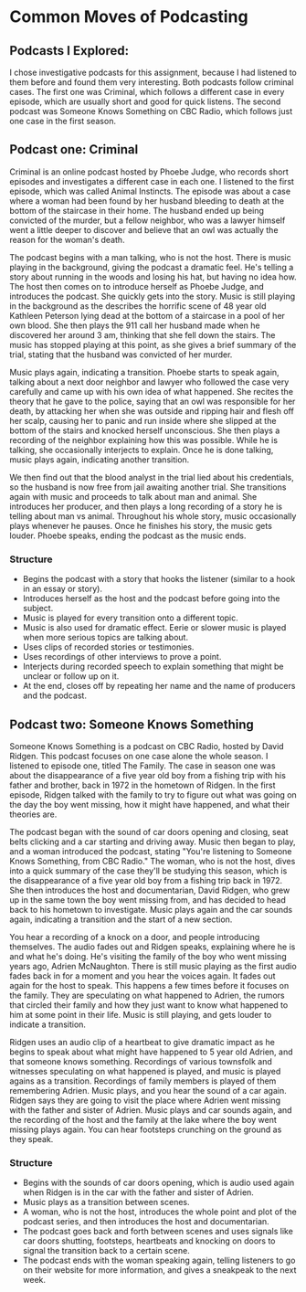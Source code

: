 # Common Moves of Podcasting

## Podcasts I Explored:
I chose investigative podcasts for this assignment, because I had listened to them before and found them very interesting. Both podcasts follow criminal cases. The first one was Criminal, which follows a different case in every episode, which are usually short and good for quick listens. The second podcast was Someone Knows Something on CBC Radio, which follows just one case in the first season.

## Podcast one: Criminal
Criminal is an online podcast hosted by Phoebe Judge, who records short episodes and investigates a different case in each one. I listened to the first episode, which was called Animal Instincts. The episode was about a case where a woman had been found by her husband bleeding to death at the bottom of the staircase in their home. The husband ended up being convicted of the murder, but a fellow neighbor, who was a lawyer himself went a little deeper to discover and believe that an owl was actually the reason for the woman's death.

The podcast begins with a man talking, who is not the host. There is music playing in the background, giving the podcast a dramatic feel. He's telling a story about running in the woods and losing his hat, but having no idea how. The host then comes on to introduce herself as Phoebe Judge, and introduces the podcast. She quickly gets into the story. Music is still playing in the background as the describes the horrific scene of 48 year old Kathleen Peterson lying dead at the bottom of a staircase in a pool of her own blood. She then plays the 911 call her husband made when he discovered her around 3 am, thinking that she fell down the stairs. The music has stopped playing at this point, as she gives a brief summary of the trial, stating that the husband was convicted of her murder.

Music plays again, indicating a transition. Phoebe starts to speak again, talking about a next door neighbor and lawyer who followed the case very carefully and came up with his own idea of what happened. She recites the theory that he gave to the police, saying that an owl was responsible for her death, by attacking her when she was outside and ripping hair and flesh off her scalp, causing her to panic and run inside where she slipped at the bottom of the stairs and knocked herself unconscious. She then plays a recording of the neighbor explaining how this was possible. While he is talking, she occasionally interjects to explain. Once he is done talking, music plays again, indicating another transition.

We then find out that the blood analyst in the trial lied about his credentials, so the husband is now free from jail awaiting another trial. She transitions again with music and proceeds to talk about man and animal. She introduces her producer, and then plays a long recording of a story he is telling about man vs animal. Throughout his whole story, music occasionally plays whenever he pauses. Once he finishes his story, the music gets louder. Phoebe speaks, ending the podcast as the music ends.

### Structure
- Begins the podcast with a story that hooks the listener (similar to a hook in an essay or story).
- Introduces herself as the host and the podcast before going into the subject.
- Music is played for every transition onto a different topic.
- Music is also used for dramatic effect. Eerie or slower music is played when more serious topics are talking about.
- Uses clips of recorded stories or testimonies.
- Uses recordings of other interviews to prove a point.
- Interjects during recorded speech to explain something that might be unclear or follow up on it.
- At the end, closes off by repeating her name and the name of producers and the podcast.


## Podcast two: Someone Knows Something
Someone Knows Something is a podcast on CBC Radio, hosted by David Ridgen. This podcast focuses on one case alone the whole season. I listened to episode one, titled The Family. The case in season one was about the disappearance of a five year old boy from a fishing trip with his father and brother, back in 1972 in the hometown of Ridgen. In the first episode, Ridgen talked with the family to try to figure out what was going on the day the boy went missing, how it might have happened, and what their theories are.

The podcast began with the sound of car doors opening and closing, seat belts clicking and a car starting and driving away. Music then began to play, and a woman introduced the podcast, stating "You're listening to Someone Knows Something, from CBC Radio." The woman, who is not the host, dives into a quick summary of the case they'll be studying this season, which is the disappearance of a five year old boy from a fishing trip back in 1972. She then introduces the host and documentarian, David Ridgen, who grew up in the same town the boy went missing from, and has decided to head back to his hometown to investigate. Music plays again and the car sounds again, indicating a transition and the start of a new section.

You hear a recording of a knock on a door, and people introducing themselves. The audio fades out and Ridgen speaks, explaining where he is and what he's doing. He's visiting the family of the boy who went missing years ago, Adrien McNaughton. There is still music playing as the first audio fades back in for a moment and you hear the voices again. It fades out again for the host to speak. This happens a few times before it focuses on the family. They are speculating on what happened to Adrien, the rumors that circled their family and how they just want to know what happened to him at some point in their life. Music is still playing, and gets louder to indicate a transition.

Ridgen uses an audio clip of a heartbeat to give dramatic impact as he begins to speak about what might have happened to 5 year old Adrien, and that someone knows something. Recordings of various townsfolk and witnesses speculating on what happened is played, and music is played agains as a transition. Recordings of family members is played of them remembering Adrien. Music plays, and you hear the sound of a car again. Ridgen says they are going to visit the place where Adrien went missing with the father and sister of Adrien. Music plays and car sounds again, and the recording of the host and the family at the lake where the boy went missing plays again. You can hear footsteps crunching on the ground as they speak.

### Structure
- Begins with the sounds of car doors opening, which is audio used again when Ridgen is in the car with the father and sister of Adrien.
- Music plays as a transition between scenes.
- A woman, who is not the host, introduces the whole point and plot of the podcast series, and then introduces the host and documentarian.
- The podcast goes back and forth between scenes and uses signals like car doors shutting, footsteps, heartbeats and knocking on doors to signal the transition back to a certain scene.
- The podcast ends with the woman speaking again, telling listeners to go on their website for more information, and gives a sneakpeak to the next week.
